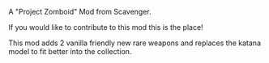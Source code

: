 A "Project Zomboid" Mod from Scavenger.

If you would like to contribute to this mod this is the place!

This mod adds 2 vanilla friendly new rare weapons and replaces the katana model to fit better into the collection.
